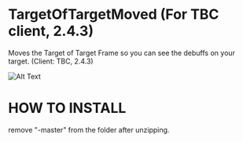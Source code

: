 # TargetOfTargetMoved (For TBC client, 2.4.3)
Moves the Target of Target Frame so you can see the debuffs on your target. (Client: TBC, 2.4.3)


![Alt Text](https://i.imgur.com/ORsyThR.png)


# HOW TO INSTALL
remove "-master" from the folder after unzipping.
